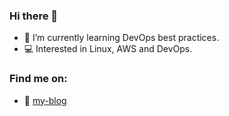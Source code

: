 ### Hi there 👋

- 🌱 I’m currently learning DevOps best practices.
- 💻 Interested in Linux, AWS and DevOps.

### Find me on:

- 📰 [my-blog](https://b-husein.github.io/blog/)
